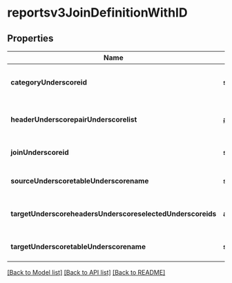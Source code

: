 # reportsv3JoinDefinitionWithID

## Properties
Name | Type | Description | Notes
------------ | ------------- | ------------- | -------------
**categoryUnderscoreid** | **string** | category id associated with the join | [optional] [default to null]
**headerUnderscorepairUnderscorelist** | [**array[Reportsv3HeaderPair]**](Reportsv3HeaderPair.md) | list of header pairs being joined on | [optional] [default to null]
**joinUnderscoreid** | **string** |  | [optional] [default to null]
**sourceUnderscoretableUnderscorename** | **string** | name of the source table | [optional] [default to null]
**targetUnderscoreheadersUnderscoreselectedUnderscoreids** | **array[string]** | list of headers to add to the category | [optional] [default to null]
**targetUnderscoretableUnderscorename** | **string** | name of the target table | [optional] [default to null]

[[Back to Model list]](../README.md#documentation-for-models) [[Back to API list]](../README.md#documentation-for-api-endpoints) [[Back to README]](../README.md)


